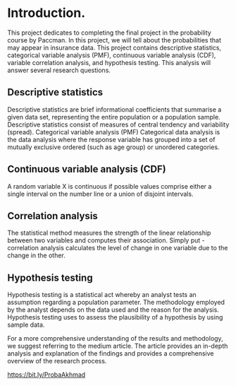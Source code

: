# Introduction.
This project dedicates to completing the final project in the probability course by Paccman. In this project, we will tell about the probabilities that may appear in insurance data. This project contains descriptive statistics, categorical variable analysis (PMF), continuous variable analysis (CDF), variable correlation analysis, and hypothesis testing. This analysis will answer several research questions.

## Descriptive statistics
Descriptive statistics are brief informational coefficients that summarise a given data set, representing the entire population or a population sample. Descriptive statistics consist of measures of central tendency and variability (spread).
Categorical variable analysis (PMF)
Categorical data analysis is the data analysis where the response variable has grouped into a set of mutually exclusive ordered (such as age group) or unordered categories.

## Continuous variable analysis (CDF)
A random variable X is continuous if possible values comprise either a single interval on the number line or a union of disjoint intervals.

## Correlation analysis
The statistical method measures the strength of the linear relationship between two variables and computes their association. Simply put - correlation analysis calculates the level of change in one variable due to the change in the other.

## Hypothesis testing
Hypothesis testing is a statistical act whereby an analyst tests an assumption regarding a population parameter. The methodology employed by the analyst depends on the data used and the reason for the analysis. Hypothesis testing uses to assess the plausibility of a hypothesis by using sample data.

For a more comprehensive understanding of the results and methodology, we suggest referring to the medium article. The article provides an in-depth analysis and explanation of the findings and provides a comprehensive overview of the research process.

https://bit.ly/ProbaAkhmad
